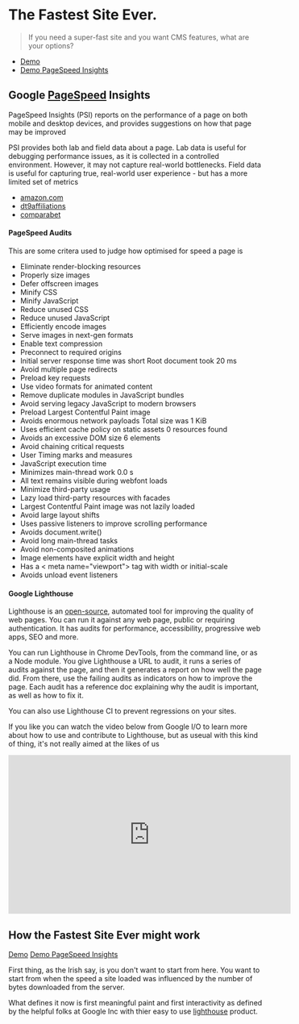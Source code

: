 # The Fastest Site Ever.

> If you need a super-fast site and you want CMS features, what are your options? 

- [Demo](https://fastest-site-ever.web.app/)
- [Demo PageSpeed Insights](https://pagespeed.web.dev/report?url=https%3A%2F%2Ffastest-site-ever.web.app%2F)

## Google [PageSpeed](https://pagespeed.web.dev) Insights

PageSpeed Insights (PSI) reports on the performance of a page on both mobile and desktop devices, and provides suggestions on how that page may be improved

PSI provides both lab and field data about a page. Lab data is useful for debugging performance issues, as it is collected in a controlled environment. However, it may not capture real-world bottlenecks. Field data is useful for capturing true, real-world user experience - but has a more limited set of metrics

- [amazon.com](https://pagespeed.web.dev/report?url=https%3A%2F%2Famazon.com%2F)
- [dt9affiliations](https://pagespeed.web.dev/report?url=https%3A%2F%2Fdt9affiliations.com%2Fen%2F)
- [comparabet](https://pagespeed.web.dev/report?url=https%3A%2F%2Fcomparabet.it%2F)


#### PageSpeed Audits 

This are some critera used to judge how optimised for speed a page is

- Eliminate render-blocking resources
- Properly size images
- Defer offscreen images
- Minify CSS
- Minify JavaScript
- Reduce unused CSS
- Reduce unused JavaScript
- Efficiently encode images
- Serve images in next-gen formats
- Enable text compression
- Preconnect to required origins
- Initial server response time was short Root document took 20 ms
- Avoid multiple page redirects
- Preload key requests
- Use video formats for animated content
- Remove duplicate modules in JavaScript bundles
- Avoid serving legacy JavaScript to modern browsers
- Preload Largest Contentful Paint image
- Avoids enormous network payloads Total size was 1 KiB
- Uses efficient cache policy on static assets 0 resources found
- Avoids an excessive DOM size 6 elements
- Avoid chaining critical requests
- User Timing marks and measures
- JavaScript execution time
- Minimizes main-thread work 0.0 s
- All text remains visible during webfont loads
- Minimize third-party usage
- Lazy load third-party resources with facades
- Largest Contentful Paint image was not lazily loaded
- Avoid large layout shifts
- Uses passive listeners to improve scrolling performance
- Avoids document.write()
- Avoid long main-thread tasks
- Avoid non-composited animations
- Image elements have explicit width and height
- Has a < meta name="viewport"> tag with width or initial-scale
- Avoids unload event listeners

#### Google Lighthouse

Lighthouse is an [open-source](https://github.com/GoogleChrome/lighthouse), automated tool for improving the quality of web pages. You can run it against any web page, public or requiring authentication. It has audits for performance, accessibility, progressive web apps, SEO and more.

You can run Lighthouse in Chrome DevTools, from the command line, or as a Node module. You give Lighthouse a URL to audit, it runs a series of audits against the page, and then it generates a report on how well the page did. From there, use the failing audits as indicators on how to improve the page. Each audit has a reference doc explaining why the audit is important, as well as how to fix it.

You can also use Lighthouse CI to prevent regressions on your sites.

If you like you can watch the video below from Google I/O to learn more about how to use and contribute to Lighthouse, but as useual with this kind of thing, it's not really aimed at the likes of us

<iframe width="560" height="315" src="https://www.youtube.com/embed/mLjxXPHuIJo" title="YouTube video player" frameborder="0" allow="accelerometer; autoplay; clipboard-write; encrypted-media; gyroscope; picture-in-picture" allowfullscreen></iframe>


## How the Fastest Site Ever might work

[Demo](https://fastest-site-ever.web.app/)
[Demo PageSpeed Insights](https://pagespeed.web.dev/report?url=https%3A%2F%2Ffastest-site-ever.web.app%2F)

First thing, as the Irish say, is you don't want to start from here. You want to start from when the speed a site loaded was influenced by the number of bytes downloaded from the server. 

What defines it now is first meaningful paint and first interactivity as defined by the helpful folks at Google Inc with thier easy to use [lighthouse](https://developer.chrome.com/docs/lighthouse/overview/) product.